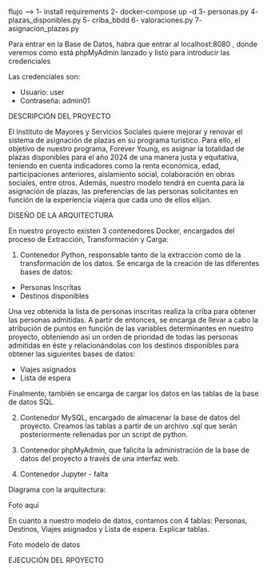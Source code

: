 flujo --> 
1- install requirements
2- docker-compose up -d
3- personas.py
4- plazas_disponibles.py
5- criba_bbdd
6- valoraciones.py
7- asignacion_plazas.py


Para entrar en la Base de Datos, habra que entrar al localhost:8080 , donde veremos como está phpMyAdmin lanzado y listo para introducir las credenciales

Las credenciales son:
- Usuario: user
- Contraseña: admin01


DESCRIPCIÓN DEL PROYECTO

El Instituto de Mayores y Servicios Sociales quiere mejorar y renovar el sistema de asignación de plazas en su programa turístico. Para ello, el objetivo de nuestro programa, Forever Young, es asignar la totalidad de plazas disponibles para el año 2024 de una manera justa y equitativa, teniendo en cuenta indicadores como la renta económica, edad, participaciones anteriores, aislamiento social, colaboración en obras sociales, entre otros. Además, nuestro modelo tendrá en cuenta para la asignación de plazas, las preferencias de las personas solicitantes en función de la experiencia viajera que cada uno de ellos elijan. 

DISEÑO DE LA ARQUITECTURA

En nuestro proyecto existen 3 contenedores Docker, encargados del proceso de Extracción, Transformación y Carga:

1. Contenedor Python, responsable tanto de la extracción como de la transformación de los datos. Se encarga de la creación de las diferentes bases de datos: 
   
  - Personas Inscritas
  - Destinos disponibles

Una vez obtenida la lista de personas inscritas realiza la criba para obtener las personas admitidas. A partir de entonces, se encarga de llevar a cabo la atribución de puntos en función de las variables determinantes en nuestro proyecto, obteniendo así un orden de prioridad de todas las personas admitidas en éste y relacionándolas con los destinos disponibles para obtener las siguientes bases de datos:

   - Viajes asignados
   - Lista de espera

Finalmente, también se encarga de cargar los datos en las tablas de la base de datos SQL.

2. Contenedor MySQL, encargado de almacenar la base de datos del proyecto. Creamos las tablas a partir de un archivo .sql que serán posteriormente rellenadas por un script de python.
   
3. Contenedor phpMyAdmin, que falicita la administración de la base de datos del proyecto a través de una interfaz web.
   
4. Contenedor Jupyter - falta

Diagrama con la arquitectura:

Foto aquí

En cuanto a nuestro modelo de datos, contamos con 4 tablas: Personas, Destinos, Viajes asignados y Lista de espera. Explicar tablas.

Foto modelo de datos

EJECUCIÓN DEL RPOYECTO

